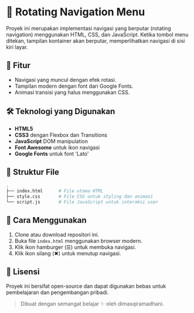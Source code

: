 # 🎠 Rotating Navigation Menu

Proyek ini merupakan implementasi navigasi yang berputar (rotating navigation) menggunakan HTML, CSS, dan JavaScript. Ketika tombol menu ditekan, tampilan kontainer akan berputar, memperlihatkan navigasi di sisi kiri layar.

## 🎯 Fitur

- Navigasi yang muncul dengan efek rotasi.
- Tampilan modern dengan font dari Google Fonts.
- Animasi transisi yang halus menggunakan CSS.

## 🛠️ Teknologi yang Digunakan

- **HTML5**
- **CSS3** dengan Flexbox dan Transitions
- **JavaScript** DOM manipulation
- **Font Awesome** untuk ikon navigasi
- **Google Fonts** untuk font 'Lato'

## 📁 Struktur File

```bash
.
├── index.html      # File utama HTML
├── style.css       # File CSS untuk styling dan animasi
└── script.js       # File JavaScript untuk interaksi user
```

## 🔧 Cara Menggunakan

1. Clone atau download repositori ini.
2. Buka file `index.html` menggunakan browser modern.
3. Klik ikon hamburger (☰) untuk membuka navigasi.
4. Klik ikon silang (✖) untuk menutup navigasi.

## 🪪 Lisensi

Proyek ini bersifat open-source dan dapat digunakan bebas untuk pembelajaran dan pengembangan pribadi.

> Dibuat dengan semangat belajar ✨ oleh dimasqiramadhani.
